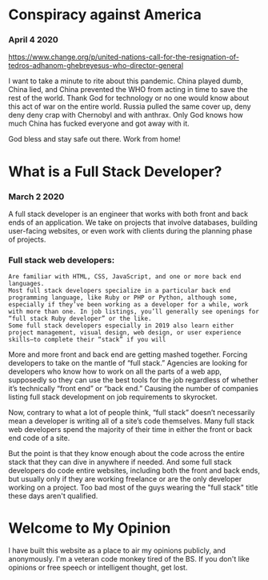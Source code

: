# Conspiracy against America
### April 4 2020

https://www.change.org/p/united-nations-call-for-the-resignation-of-tedros-adhanom-ghebreyesus-who-director-general

I want to take a minute to rite about this pandemic. China played dumb, China lied, and China prevented the WHO from acting in time to save the rest of the world. Thank God for technology or no one would know about this act of war on the entire world. Russia pulled the same cover up, deny deny deny crap with Chernobyl and with anthrax. Only God knows how much China has fucked everyone and got away with it.

God bless and stay safe out there. Work from home!


# What is a Full Stack Developer?
### March 2 2020

A full stack developer is an engineer that works with both front and back ends of an application. We take on projects that involve databases, building user-facing websites, or even work with clients during the planning phase of projects.

### Full stack web developers:

    Are familiar with HTML, CSS, JavaScript, and one or more back end languages.
    Most full stack developers specialize in a particular back end programming language, like Ruby or PHP or Python, although some, especially if they’ve been working as a developer for a while, work with more than one. In job listings, you’ll generally see openings for “full stack Ruby developer” or the like.
    Some full stack developers especially in 2019 also learn either project management, visual design, web design, or user experience skills—to complete their “stack” if you will

More and more front and back end are getting mashed together. Forcing developers to take on the mantle of “full stack.” Agencies are looking for developers who know how to work on all the parts of a web app, supposedly so they can use the best tools for the job regardless of whether it’s technically “front end” or “back end.” Causing the number of companies listing full stack development on job requirements to skyrocket.

Now, contrary to what a lot of people think, “full stack” doesn’t necessarily mean a developer is writing all of a site’s code themselves. Many full stack web developers spend the majority of their time in either the front or back end code of a site.

But the point is that they know enough about the code across the entire stack that they can dive in anywhere if needed. And some full stack developers do code entire websites, including both the front and back ends, but usually only if they are working freelance or are the only developer working on a project. Too bad most of the guys wearing the "full stack" title these days aren't qualified.


# Welcome to My Opinion

I have built this website as a place to air my opinions publicly, and anonymously. I'm a veteran code monkey tired of the BS. If you don't like opinions or free speech or intelligent thought, get lost.
